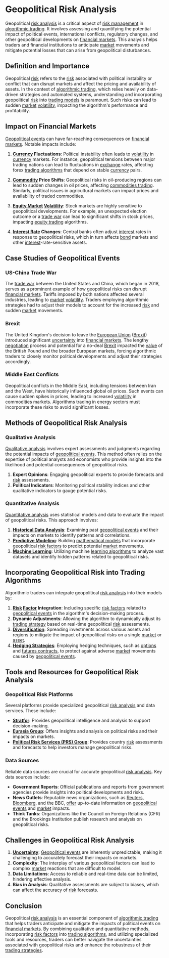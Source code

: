 # Geopolitical Risk Analysis

Geopolitical [risk analysis](../r/risk_analysis.md) is a critical aspect of [risk management](../r/risk_management.md) in [algorithmic trading](../a/algorithmic_trading.md). It involves assessing and quantifying the potential impact of political events, international conflicts, regulatory changes, and other geopolitical developments on [financial markets](../f/financial_market.md). This analysis helps traders and financial institutions to anticipate [market](../m/market.md) movements and mitigate potential losses that can arise from geopolitical disturbances.

## Definition and Importance

Geopolitical [risk](../r/risk.md) refers to the [risk](../r/risk.md) associated with political instability or conflict that can disrupt markets and affect the pricing and availability of assets. In the context of [algorithmic trading](../a/algorithmic_trading.md), which relies heavily on data-driven strategies and automated systems, understanding and incorporating geopolitical [risk](../r/risk.md) into [trading models](../t/trading_models.md) is paramount. Such risks can lead to sudden [market](../m/market.md) [volatility](../v/volatility.md), impacting the algorithm's performance and profitability.

## Impact on Financial Markets

[Geopolitical events](../g/geopolitical_events.md) can have far-reaching consequences on [financial markets](../f/financial_market.md). Notable impacts include:

1. **[Currency](../c/currency.md) Fluctuations**: Political instability often leads to [volatility](../v/volatility.md) in [currency](../c/currency.md) markets. For instance, geopolitical tensions between major trading nations can lead to fluctuations in [exchange](../e/exchange.md) rates, affecting forex [trading algorithms](../t/trading_algorithms.md) that depend on stable [currency](../c/currency.md) pairs.

2. **[Commodity](../c/commodity.md) Price Shifts**: Geopolitical risks in oil-producing regions can lead to sudden changes in oil prices, affecting [commodities trading](../c/commodities_trading.md). Similarly, political issues in agricultural markets can impact prices and availability of traded commodities.

3. **[Equity Market](../e/equity_market.md) [Volatility](../v/volatility.md)**: Stock markets are highly sensitive to geopolitical developments. For example, an unexpected election outcome or a [trade war](../t/trade_war.md) can lead to significant shifts in stock prices, impacting [equity trading](../e/equity_trading.md) algorithms.

4. **[Interest Rate](../i/interest_rate.md) Changes**: Central banks often adjust [interest](../i/interest.md) rates in response to geopolitical risks, which in turn affects [bond](../b/bond.md) markets and other [interest](../i/interest.md)-rate-sensitive assets.

## Case Studies of Geopolitical Events

### US-China Trade War

The [trade war](../t/trade_war.md) between the United States and China, which began in 2018, serves as a prominent example of how geopolitical risks can disrupt [financial markets](../f/financial_market.md). Tariffs imposed by both nations affected several industries, leading to [market](../m/market.md) [volatility](../v/volatility.md). Traders employing algorithmic strategies had to adjust their models to account for the increased [risk](../r/risk.md) and sudden [market](../m/market.md) movements.

### Brexit

The United Kingdom's decision to leave the [European Union](../e/european_union_(eu).md) ([Brexit](../b/brexit.md)) introduced significant [uncertainty](../u/uncertainty_in_trading.md) into [financial markets](../f/financial_market.md). The lengthy [negotiation](../n/negotiation.md) process and potential for a no-deal [Brexit](../b/brexit.md) impacted the [value](../v/value.md) of the British Pound and the broader European markets, forcing algorithmic traders to closely monitor political developments and adjust their strategies accordingly.

### Middle East Conflicts

Geopolitical conflicts in the Middle East, including tensions between Iran and the West, have historically influenced global oil prices. Such events can cause sudden spikes in prices, leading to increased [volatility](../v/volatility.md) in commodities markets. Algorithms trading in energy sectors must incorporate these risks to avoid significant losses.

## Methods of Geopolitical Risk Analysis

### Qualitative Analysis

[Qualitative analysis](../q/qualitative_analysis.md) involves expert assessments and judgments regarding the potential impacts of [geopolitical events](../g/geopolitical_events.md). This method often relies on the expertise of political analysts and economists who provide insights into the likelihood and potential consequences of geopolitical risks.

1. **Expert Opinions**: Engaging geopolitical experts to provide forecasts and [risk](../r/risk.md) assessments.
2. **Political Indicators**: Monitoring political stability indices and other qualitative indicators to gauge potential risks.

### Quantitative Analysis

[Quantitative analysis](../q/quantitative_analysis.md) uses statistical models and data to evaluate the impact of geopolitical risks. This approach involves:

1. **[Historical Data Analysis](../h/historical_data_analysis.md)**: Examining past [geopolitical events](../g/geopolitical_events.md) and their impacts on markets to identify patterns and correlations.
2. **[Predictive Modeling](../p/predictive_modeling.md)**: Building [mathematical models](../m/mathematical_models_in_trading.md) that incorporate geopolitical [risk factors](../r/risk_factors_in_trading.md) to predict potential [market](../m/market.md) movements.
3. **[Machine Learning](../m/machine_learning.md)**: Utilizing machine [learning algorithms](../l/learning_algorithms_in_trading.md) to analyze vast datasets and identify hidden patterns related to geopolitical risks.

## Incorporating Geopolitical Risk into Trading Algorithms

Algorithmic traders can integrate geopolitical [risk analysis](../r/risk_analysis.md) into their models by:

1. **[Risk](../r/risk.md) [Factor](../f/factor.md) Integration**: Including specific [risk factors](../r/risk_factors_in_trading.md) related to [geopolitical events](../g/geopolitical_events.md) in the algorithm's decision-making process.
2. **Dynamic Adjustments**: Allowing the algorithm to dynamically adjust its [trading strategy](../t/trading_strategy.md) based on real-time geopolitical [risk](../r/risk.md) assessments.
3. **[Diversification](../d/diversification.md)**: Spreading investments across various assets and regions to mitigate the impact of geopolitical risks on a single [market](../m/market.md) or [asset](../a/asset.md).
4. **[Hedging Strategies](../h/hedging_strategies.md)**: Employing hedging techniques, such as [options](../o/options.md) and [futures contracts](../f/futures_contracts.md), to protect against adverse [market](../m/market.md) movements caused by [geopolitical events](../g/geopolitical_events.md).

## Tools and Resources for Geopolitical Risk Analysis

### Geopolitical Risk Platforms

Several platforms provide specialized geopolitical [risk analysis](../r/risk_analysis.md) and data services. These include:

- **[Stratfor](https://worldview.stratfor.com/)**: Provides geopolitical intelligence and analysis to support decision-making.
- **[Eurasia Group](https://www.eurasiagroup.net/)**: Offers insights and analysis on political risks and their impacts on markets.
- **[Political Risk Services (PRS) Group](https://www.prsgroup.com/)**: Provides country [risk](../r/risk.md) assessments and forecasts to help investors manage geopolitical risks.

### Data Sources

Reliable data sources are crucial for accurate geopolitical [risk analysis](../r/risk_analysis.md). Key data sources include:

- **Government Reports**: Official publications and reports from government agencies provide insights into political developments and risks.
- **News Outlets**: Reputable news organizations, such as [Reuters](../r/reuters.md), [Bloomberg](../b/bloomberg.md), and the BBC, [offer](../o/offer.md) up-to-date information on [geopolitical events](../g/geopolitical_events.md) and [market](../m/market.md) impacts.
- **Think Tanks**: Organizations like the Council on Foreign Relations (CFR) and the Brookings Institution publish research and analysis on geopolitical risks.

## Challenges in Geopolitical Risk Analysis

1. **[Uncertainty](../u/uncertainty_in_trading.md)**: [Geopolitical events](../g/geopolitical_events.md) are inherently unpredictable, making it challenging to accurately forecast their impacts on markets.
2. **Complexity**: The interplay of various geopolitical factors can lead to complex [market](../m/market.md) reactions that are difficult to model.
3. **Data Limitations**: Access to reliable and real-time data can be limited, hindering effective analysis.
4. **Bias in Analysis**: Qualitative assessments are subject to biases, which can affect the accuracy of [risk](../r/risk.md) forecasts.

## Conclusion

Geopolitical [risk analysis](../r/risk_analysis.md) is an essential component of [algorithmic trading](../a/algorithmic_trading.md) that helps traders anticipate and mitigate the impacts of political events on [financial markets](../f/financial_market.md). By combining qualitative and quantitative methods, incorporating [risk factors](../r/risk_factors_in_trading.md) into [trading algorithms](../t/trading_algorithms.md), and utilizing specialized tools and resources, traders can better navigate the uncertainties associated with geopolitical risks and enhance the robustness of their [trading strategies](../t/trading_strategies.md).
